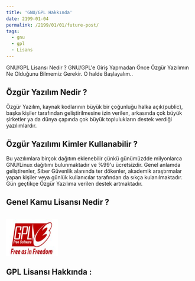 ```yaml
---
title: 'GNU/GPL Hakkında'
date: 2199-01-04
permalink: /2199/01/01/future-post/
tags:
  - gnu
  - gpl
  - Lisans
---
```

GNU/GPL Lisansı Nedir ? GNU/GPL'e Giriş Yapmadan Önce Özgür Yazılımın Ne Olduğunu Bilmemiz Gerekir. O halde Başlayalım..


Özgür Yazılım Nedir ?
------
Özgür Yazılım, kaynak kodlarının büyük bir çoğunluğu halka açık(public), başka kişiler tarafından geliştirilmesine izin verilen, arkasında çok büyük şirketler
ya da dünya çapında çok büyük toplulukların destek verdiği yazılımlardır.

Özgür Yazılımı Kimler Kullanabilir ?
------
Bu yazılımlara birçok dağıtım eklenebilir çünkü günümüzdde milyonlarca GNU/Linux dağıtımı bulunmaktadır ve %99'u ücretsizdir. Genel anlamda geliştirenler, Siber Güvenlik alanında ter dökenler, akademik araştırmalar yapan kişiler veya günlük kullanıcılar tarafından da sıkça kulanılmaktadır. Gün geçtikçe Özgür Yazılıma verilen destek artmaktadır.

Genel Kamu Lisansı Nedir ?
------
<br/><img src="/images/gpllogo.jpg" width="140" height="100" align="center"><br/>

GPL Lisansı Hakkında :
------




